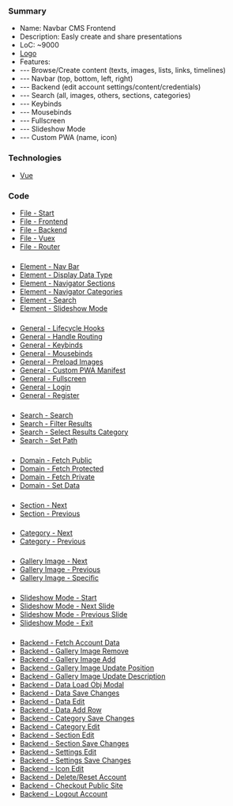 ### Summary
- Name: Navbar CMS Frontend
- Description: Easly create and share presentations
- LoC: ~9000
- [Logo](https://github.com/Sinc0/VueCmsFrontend/blob/master/public/images/pwa/pwa-icon-192x192-original.png)
- Features:
- \--- Browse/Create content (texts, images, lists, links, timelines)
- \--- Navbar (top, bottom, left, right)
- \--- Backend (edit account settings/content/credentials)
- \--- Search (all, images, others, sections, categories)
- \--- Keybinds
- \--- Mousebinds
- \--- Fullscreen
- \--- Slideshow Mode
- \--- Custom PWA (name, icon)

### Technologies
- [Vue](https://vuejs.org)

### Code
- [File - Start](https://github.com/Sinc0/VueCmsFrontend/blob/master/src/components/componentStart.vue)
- [File - Frontend](https://github.com/Sinc0/VueCmsFrontend/blob/master/src/components/componentFrontend.vue)
- [File - Backend](https://github.com/Sinc0/VueCmsFrontend/blob/master/src/components/componentBackend.vue)
- [File - Vuex](https://github.com/Sinc0/VueCmsFrontend/blob/master/src/store/index.js)
- [File - Router](https://github.com/Sinc0/VueCmsFrontend/blob/master/src/router/index.js)
###
- [Element - Nav Bar](https://github.com/Sinc0/VueCmsFrontend/blob/master/src/components/componentFrontend.vue#L7-L17)
- [Element - Display Data Type](https://github.com/Sinc0/VueCmsFrontend/blob/master/src/components/componentFrontend.vue#L33-L129)
- [Element - Navigator Sections](https://github.com/Sinc0/VueCmsFrontend/blob/master/src/components/componentFrontend.vue#L154-L168)
- [Element - Navigator Categories](https://github.com/Sinc0/VueCmsFrontend/blob/master/src/components/componentFrontend.vue#L171-L189)
- [Element - Search](https://github.com/Sinc0/VueCmsFrontend/blob/master/src/components/componentFrontend.vue#L325-L416)
- [Element - Slideshow Mode](https://github.com/Sinc0/VueCmsFrontend/blob/master/src/components/componentFrontend.vue#L418-L479)
###
- [General - Lifecycle Hooks](https://github.com/Sinc0/VueCmsFrontend/blob/master/src/components/componentFrontend.vue#L538-L561)
- [General - Handle Routing](https://github.com/Sinc0/VueCmsFrontend/blob/master/src/components/componentFrontend.vue#L1565-L1698)
- [General - Keybinds](https://github.com/Sinc0/VueCmsFrontend/blob/master/src/components/componentFrontend.vue#L565-L602)
- [General - Mousebinds](https://github.com/Sinc0/VueCmsFrontend/blob/master/src/components/componentFrontend.vue#L623-L649)
- [General - Preload Images](https://github.com/Sinc0/VueCmsFrontend/blob/master/src/components/componentFrontend.vue#L2032-L2068)
- [General - Custom PWA Manifest](https://github.com/Sinc0/VueCmsFrontend/blob/master/src/components/componentFrontend.vue#L2378-L2409)
- [General - Fullscreen](https://github.com/Sinc0/VueCmsFrontend/blob/master/src/components/componentFrontend.vue#L1506-L1521)
- [General - Login](https://github.com/Sinc0/VueCmsFrontend/blob/master/src/components/componentStart.vue#L152-L211)
- [General - Register](https://github.com/Sinc0/VueCmsFrontend/blob/master/src/components/componentStart.vue#L213-L302)
###
- [Search - Search](https://github.com/Sinc0/VueCmsFrontend/blob/master/src/components/componentFrontend.vue#L1830-L1947)
- [Search - Filter Results](https://github.com/Sinc0/VueCmsFrontend/blob/master/src/components/componentFrontend.vue#L1950-L1963)
- [Search - Select Results Category](https://github.com/Sinc0/VueCmsFrontend/blob/master/src/components/componentFrontend.vue#L1966-L2029)
- [Search - Set Path](https://github.com/Sinc0/VueCmsFrontend/blob/master/src/components/componentFrontend.vue#L1812-L1827)
###
- [Domain - Fetch Public](https://github.com/Sinc0/VueCmsFrontend/blob/master/src/components/componentFrontend.vue#L653-L704)
- [Domain - Fetch Protected](https://github.com/Sinc0/VueCmsFrontend/blob/master/src/components/componentFrontend.vue#L1254-L1291)
- [Domain - Fetch Private](https://github.com/Sinc0/VueCmsFrontend/blob/master/src/components/componentFrontend.vue#L2431-L2463)
- [Domain - Set Data](https://github.com/Sinc0/VueCmsFrontend/blob/master/src/components/componentFrontend.vue#L1294-L1470)
###
- [Section - Next](https://github.com/Sinc0/VueCmsFrontend/blob/master/src/components/componentFrontend.vue#L1701-L1723)
- [Section - Previous](https://github.com/Sinc0/VueCmsFrontend/blob/master/src/components/componentFrontend.vue#L1726-L1751)
###
- [Category - Next](https://github.com/Sinc0/VueCmsFrontend/blob/master/src/components/componentFrontend.vue#L1062-L1103)
- [Category - Previous](https://github.com/Sinc0/VueCmsFrontend/blob/master/src/components/componentFrontend.vue#L1106-L1147)
###
- [Gallery Image - Next](https://github.com/Sinc0/VueCmsFrontend/blob/master/src/components/componentFrontend.vue#L1150-L1184)
- [Gallery Image - Previous](https://github.com/Sinc0/VueCmsFrontend/blob/master/src/components/componentFrontend.vue#L1187-L1221)
- [Gallery Image - Specific](https://github.com/Sinc0/VueCmsFrontend/blob/master/src/components/componentFrontend.vue#L1187-L1221)
###
- [Slideshow Mode - Start](https://github.com/Sinc0/VueCmsFrontend/blob/master/src/components/componentFrontend.vue#L2071-L2282)
- [Slideshow Mode - Next Slide](https://github.com/Sinc0/VueCmsFrontend/blob/master/src/components/componentFrontend.vue#L2285-L2315)
- [Slideshow Mode - Previous Slide](https://github.com/Sinc0/VueCmsFrontend/blob/master/src/components/componentFrontend.vue#L2318-L2348)
- [Slideshow Mode - Exit](https://github.com/Sinc0/VueCmsFrontend/blob/master/src/components/componentFrontend.vue#L2351-L2375)
###
- [Backend - Fetch Account Data](https://github.com/Sinc0/VueCmsFrontend/blob/master/src/components/componentBackend.vue#L785-L831)
- [Backend - Gallery Image Remove](https://github.com/Sinc0/VueCmsFrontend/blob/master/src/components/componentBackend.vue#L1061-L1118)
- [Backend - Gallery Image Add](https://github.com/Sinc0/VueCmsFrontend/blob/master/src/components/componentBackend.vue#L1121-L1176)
- [Backend - Gallery Image Update Position](https://github.com/Sinc0/VueCmsFrontend/blob/master/src/components/componentBackend.vue#L1179-L1270)
- [Backend - Gallery Image Update Description](https://github.com/Sinc0/VueCmsFrontend/blob/master/src/components/componentBackend.vue#L1273-L1324)
- [Backend - Data Load Obj Modal](https://github.com/Sinc0/VueCmsFrontend/blob/master/src/components/componentBackend.vue#L933-L1009)
- [Backend - Data Save Changes](https://github.com/Sinc0/VueCmsFrontend/blob/master/src/components/componentBackend.vue#L1343-L1598)
- [Backend - Data Edit](https://github.com/Sinc0/VueCmsFrontend/blob/master/src/components/componentBackend.vue#L1817-L2050)
- [Backend - Data Add Row](https://github.com/Sinc0/VueCmsFrontend/blob/master/src/components/componentBackend.vue#L2103-L2135)
- [Backend - Category Save Changes](https://github.com/Sinc0/VueCmsFrontend/blob/master/src/components/componentBackend.vue#L3003-L3076)
- [Backend - Category Edit](https://github.com/Sinc0/VueCmsFrontend/blob/master/src/components/componentBackend.vue#L2212-L2569)
- [Backend - Section Edit](https://github.com/Sinc0/VueCmsFrontend/blob/master/src/components/componentBackend.vue#L2572-L2940)
- [Backend - Section Save Changes](https://github.com/Sinc0/VueCmsFrontend/blob/master/src/components/componentBackend.vue#L3079-L3102)
- [Backend - Settings Edit](https://github.com/Sinc0/VueCmsFrontend/blob/master/src/components/componentBackend.vue#L3215-L3689)
- [Backend - Settings Save Changes](https://github.com/Sinc0/VueCmsFrontend/blob/master/src/components/componentBackend.vue#L3698-L3892)
- [Backend - Icon Edit](https://github.com/Sinc0/VueCmsFrontend/blob/master/src/components/componentBackend.vue#L4164-L4181)
- [Backend - Delete/Reset Account](https://github.com/Sinc0/VueCmsFrontend/blob/master/src/components/componentBackend.vue#L3919-L4046)
- [Backend - Checkout Public Site](https://github.com/Sinc0/VueCmsFrontend/blob/master/src/components/componentBackend.vue#L4123-L4130)
- [Backend - Logout Account](https://github.com/Sinc0/VueCmsFrontend/blob/master/src/components/componentBackend.vue#L4113-L4120)